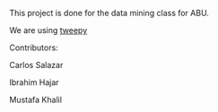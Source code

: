 This project is done for the data mining class for ABU. 

We are using [tweepy](https://github.com/tweepy/tweepy) 

Contributors: 

Carlos Salazar

Ibrahim Hajar

Mustafa Khalil